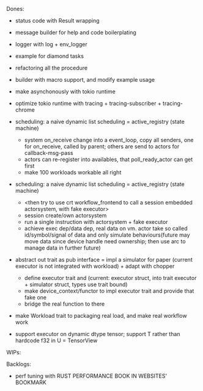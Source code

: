 Dones:
* status code with Result wrapping
* message builder for help and code boilerplating
* logger with log + env_logger
* example for diamond tasks
* refactoring all the procedure

* builder with macro support, and modify example usage
* make asynchonously with tokio runtime
* optimize tokio runtime with tracing + tracing-subscriber + tracing-chrome
* scheduling: a naive dynamic list scheduling = active_registry (state machine)
  * system on_receive change into a event_loop, copy all senders, one for on_receive, called by parent; others are send to actors for callback-msg-pass
  * actors can re-register into availables, that poll_ready_actor can get first
  * make 100 workloads workable all right
* scheduling: a naive dynamic list scheduling = active_registry (state machine)
  * <then try to use crt workflow_frontend to call a session embedded actorsystem, with fake executor>
  * session create/own actorsystem
  * run a single instruction with actorsystem + fake executor
  * achieve exec dep/data dep, real data on vm. actor take so called id/symbol/signal of data and only simulate behaviours(future may move data since device handle need ownership; then use arc to manage data in further future)
* abstract out trait as pub interface = impl a simulator for paper (current executor is not integrated with workload) + adapt with chopper
  * define executor trait and (current: executor struct, into trait executor + simulator struct, types use trait bound)
  * make device_context/functor to impl executor trait and provide that fake one
  * bridge the real function to there
* make Workload trait to packaging real load, and make real workflow work
* support executor on dynamic dtype tensor; support T rather than hardcode f32 in U = TensorView<f32>

WIPs:

Backlogs:
* perf tuning with RUST PERFORMANCE BOOK IN WEBSITES' BOOKMARK
